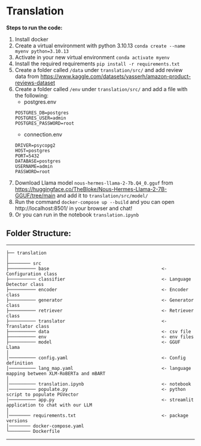 # Translation

**Steps to run the code:**
1. Install docker
2. Create a virtual environment with python 3.10.13
`conda create --name myenv python=3.10.13`
3. Activate in your new virtual environment
`conda activate myenv`
4. Install the required requirements
`pip install -r requirements.txt`
5. Create a folder called `/data` under `translation/src/` and add review data from https://www.kaggle.com/datasets/yasserh/amazon-product-reviews-dataset
6. Create a folder called `/env` under `translation/src/` and add a file with the following:
    - postgres.env
    ```
    POSTGRES_DB=postgres
    POSTGRES_USER=admin
    POSTGRES_PASSWORD=root
    ```
    - connection.env
    ```
    DRIVER=psycopg2
    HOST=postgres
    PORT=5432     
    DATABASE=postgres
    USERNAME=admin
    PASSWORD=root
    ```
7. Download Llama model `nous-hermes-llama-2-7b.Q4_0.gguf` from https://huggingface.co/TheBloke/Nous-Hermes-Llama-2-7B-GGUF/tree/main and add it to `translation/src/model/`
8. Run the command `docker-compose up --build` and you can open http://localhost:8501/ in your browser and chat!
9. Or you can run in the notebook `translation.ipynb` 

## Folder Structure:
------------

    ├── translation
    │
    ├──────── src 
    ├────────── base                                          <- Configuration class
    ├────────── classifier                                    <- Language Detector class
    ├────────── encoder                                       <- Encoder class
    ├────────── generator                                     <- Generator class
    ├────────── retriever                                     <- Retriever class
    ├────────── translator                                    <- Translator class
    ├────────── data                                          <- csv file
    ├────────── env                                           <- env files
    ├────────── model                                         <- GGUF Llama
    │
    │────────── config.yaml                                   <- Config definition
    │────────── lang_map.yaml                                 <- language mapping between XLM-RoBERTa and mBART
    │
    │────────── translation.ipynb                             <- notebook
    │────────── populate.py                                   <- python script to populate PGVector
    │────────── app.py                                        <- streamlit application to chat with our LLM
    │
    │──────── requirements.txt                                <- package versions
    │──────── docker-compose.yaml
    └──────── Dockerfile
--------
